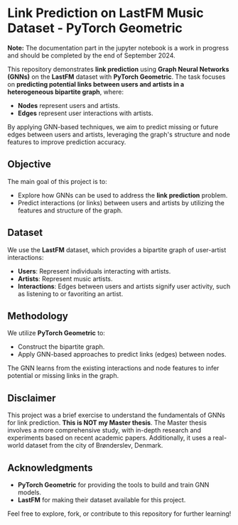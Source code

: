 # Link Prediction on LastFM Music Dataset - PyTorch Geometric

**Note:** The documentation part in the jupyter notebook is a work in progress and should be completed by the end of September 2024. 

This repository demonstrates **link prediction** using **Graph Neural Networks (GNNs)** on the **LastFM** dataset with **PyTorch Geometric**. The task focuses on **predicting potential links between users and artists in a heterogeneous bipartite graph**, where:

- **Nodes** represent users and artists.
- **Edges** represent user interactions with artists.

By applying GNN-based techniques, we aim to predict missing or future edges between users and artists, leveraging the graph's structure and node features to improve prediction accuracy.

## Objective

The main goal of this project is to:

- Explore how GNNs can be used to address the **link prediction** problem.
- Predict interactions (or links) between users and artists by utilizing the features and structure of the graph.

## Dataset

We use the **LastFM** dataset, which provides a bipartite graph of user-artist interactions:

- **Users**: Represent individuals interacting with artists.
- **Artists**: Represent music artists.
- **Interactions**: Edges between users and artists signify user activity, such as listening to or favoriting an artist.

## Methodology

We utilize **PyTorch Geometric** to:

- Construct the bipartite graph.
- Apply GNN-based approaches to predict links (edges) between nodes.
  
The GNN learns from the existing interactions and node features to infer potential or missing links in the graph.

## Disclaimer

This project was a brief exercise to understand the fundamentals of GNNs for link prediction. **This is NOT my Master thesis**. The Master thesis involves a more comprehensive study, with in-depth research and experiments based on recent academic papers. Additionally, it uses a real-world dataset from the city of Brønderslev, Denmark.

## Acknowledgments

- **PyTorch Geometric** for providing the tools to build and train GNN models.
- **LastFM** for making their dataset available for this project.
  
Feel free to explore, fork, or contribute to this repository for further learning!
